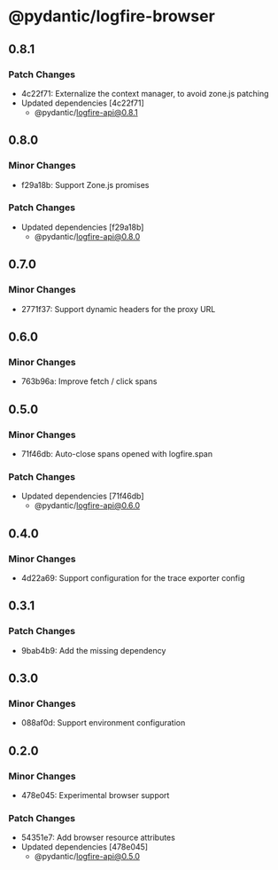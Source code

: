 # @pydantic/logfire-browser

## 0.8.1

### Patch Changes

- 4c22f71: Externalize the context manager, to avoid zone.js patching
- Updated dependencies [4c22f71]
  - @pydantic/logfire-api@0.8.1

## 0.8.0

### Minor Changes

- f29a18b: Support Zone.js promises

### Patch Changes

- Updated dependencies [f29a18b]
  - @pydantic/logfire-api@0.8.0

## 0.7.0

### Minor Changes

- 2771f37: Support dynamic headers for the proxy URL

## 0.6.0

### Minor Changes

- 763b96a: Improve fetch / click spans

## 0.5.0

### Minor Changes

- 71f46db: Auto-close spans opened with logfire.span

### Patch Changes

- Updated dependencies [71f46db]
  - @pydantic/logfire-api@0.6.0

## 0.4.0

### Minor Changes

- 4d22a69: Support configuration for the trace exporter config

## 0.3.1

### Patch Changes

- 9bab4b9: Add the missing dependency

## 0.3.0

### Minor Changes

- 088af0d: Support environment configuration

## 0.2.0

### Minor Changes

- 478e045: Experimental browser support

### Patch Changes

- 54351e7: Add browser resource attributes
- Updated dependencies [478e045]
  - @pydantic/logfire-api@0.5.0
